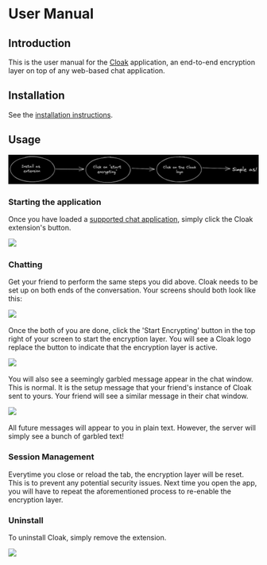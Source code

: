 # User Manual

## Introduction

This is the user manual for the [Cloak](index.md) application, an end-to-end encryption layer on top of any web-based chat application.

## Installation

See the [installation instructions](index.md#install).

## Usage

<img src="cloak-man.png" style="filter: invert(1)">

### Starting the application

Once you have loaded a [supported chat application](index.md#supported-chat-applications), simply click the Cloak extension's button.

<img src="https://i.imgur.com/gNJn1mY.png" height=300>

### Chatting

Get your friend to perform the same steps you did above. Cloak needs to be set up on both ends of the conversation. Your screens should both look like this:

<img src="https://i.imgur.com/JV5S5ds.png" height=300>

Once the both of you are done, click the 'Start Encrypting' button in the top right of your screen to start the encryption layer. You will see a Cloak logo replace the button to indicate that the encryption layer is active.

<img src="https://i.imgur.com/gTET5ks.png" height=300>

You will also see a seemingly garbled message appear in the chat window. This is normal. It is the setup message that your friend's instance of Cloak sent to yours. Your friend will see a similar message in their chat window.

<img src="https://i.imgur.com/DgQGnQB.png" height=300>

All future messages will appear to you in plain text. However, the server will simply see a bunch of garbled text!

### Session Management

Everytime you close or reload the tab, the encryption layer will be reset. This is to prevent any potential security issues. Next time you open the app, you will have to repeat the aforementioned process to re-enable the encryption layer.

### Uninstall

To uninstall Cloak, simply remove the extension.

<img src="https://i.imgur.com/wLXdqhs.png" height=300>
